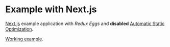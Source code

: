 # Example with Next.js

[Next.js](https://nextjs.org/) example application with _Redux Eggs_ and **disabled**
[Automatic Static Optimization](https://nextjs.org/docs/advanced-features/automatic-static-optimization).

[Working example](https://redux-eggs-example-next-gip.vercel.app/).
